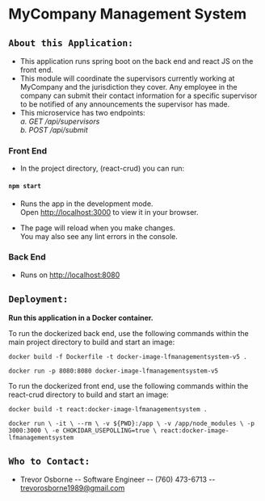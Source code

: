 # MyCompany Management System

## `About this Application:`
* This application runs spring boot on the back end and react JS on the front end.
* This module will coordinate the supervisors currently working at MyCompany and the jurisdiction they cover.
  Any employee in the company can submit their contact information for a specific supervisor to be notified of
  any announcements the supervisor has made.
* This microservice has two endpoints: \
  _a. GET /api/supervisors \
  b. POST /api/submit_


### Front End
* In the project directory, (react-crud) you can run:

#### `npm start`

* Runs the app in the development mode.\
Open [http://localhost:3000](http://localhost:3000) to view it in your browser.

* The page will reload when you make changes.\
You may also see any lint errors in the console.

### Back End
* Runs on [http://localhost:8080](http://localhost:8080)

## `Deployment:`
**Run this application in a Docker container.**

To run the dockerized back end, use the following commands within the main project directory 
to build and start an image:

`docker build -f Dockerfile -t docker-image-lfmanagementsystem-v5 .`

`docker run -p 8080:8080 docker-image-lfmanagementsystem-v5`

To run the dockerized front end, use the following commands within the react-crud directory
to build and start an image:

`docker build -t react:docker-image-lfmanagementsystem .`

`docker run \
  -it \
  --rm \
  -v ${PWD}:/app \
  -v /app/node_modules \
  -p 3000:3000 \
  -e CHOKIDAR_USEPOLLING=true \
  react:docker-image-lfmanagementsystem`

  
## `Who to Contact:`
* Trevor Osborne -- Software Engineer -- (760) 473-6713 -- trevorosborne1989@gmail.com

